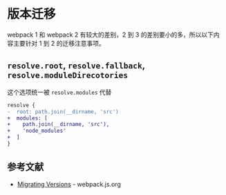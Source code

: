 # 版本迁移

webpack 1 和 webpack 2 有较大的差别，2 到 3 的差别要小的多，所以以下内容主要针对 1 到 2 的迁移注意事项。

## `resolve.root`, `resolve.fallback`, `resolve.moduleDirecotories`

这个选项统一被 `resolve.modules` 代替

```diff
resolve {
-  root: path.join(__dirname, 'src')
+  modules: [
+    path.join(__dirname, 'src'),
+    'node_modules'
+  ]
}
```

## 参考文献

- [Migrating Versions](https://webpack.js.org/guides/migrating/) - webpack.js.org